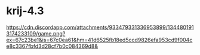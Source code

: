 # krij-4.3
https://cdn.discordapp.com/attachments/933479331336953899/1344801913174233109/game.png?ex=67c23be1&is=67c0ea61&hm=41d6525fb18ed5ccd9826efa953cd9f004ce8c3367fbfd3d28cf7b0c084369d8&

